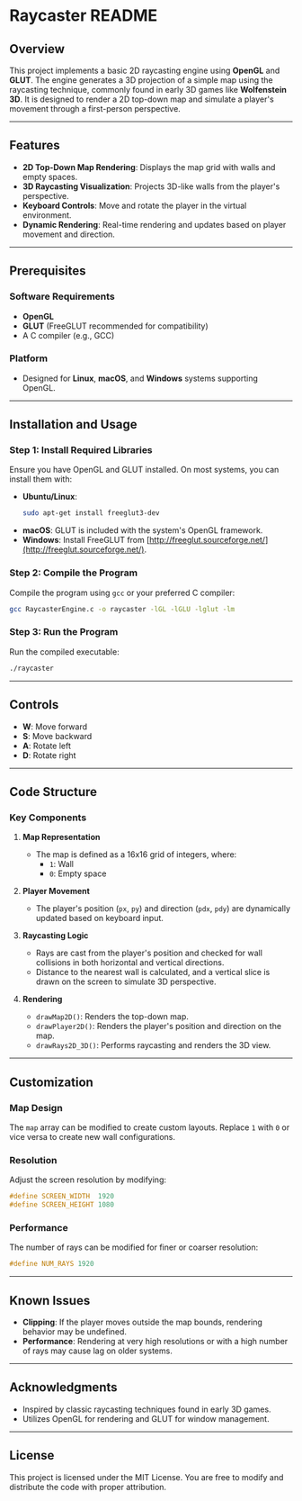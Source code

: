 # Raycaster README

## Overview
This project implements a basic 2D raycasting engine using **OpenGL** and **GLUT**. The engine generates a 3D projection of a simple map using the raycasting technique, commonly found in early 3D games like **Wolfenstein 3D**. It is designed to render a 2D top-down map and simulate a player's movement through a first-person perspective.

---

## Features
- **2D Top-Down Map Rendering**: Displays the map grid with walls and empty spaces.
- **3D Raycasting Visualization**: Projects 3D-like walls from the player's perspective.
- **Keyboard Controls**: Move and rotate the player in the virtual environment.
- **Dynamic Rendering**: Real-time rendering and updates based on player movement and direction.

---

## Prerequisites
### Software Requirements
- **OpenGL**
- **GLUT** (FreeGLUT recommended for compatibility)
- A C compiler (e.g., GCC)

### Platform
- Designed for **Linux**, **macOS**, and **Windows** systems supporting OpenGL.

---

## Installation and Usage
### Step 1: Install Required Libraries
Ensure you have OpenGL and GLUT installed. On most systems, you can install them with:
- **Ubuntu/Linux**:
  ```bash
  sudo apt-get install freeglut3-dev
  ```
- **macOS**:
  GLUT is included with the system's OpenGL framework.
- **Windows**:
  Install FreeGLUT from [http://freeglut.sourceforge.net/](http://freeglut.sourceforge.net/).

### Step 2: Compile the Program
Compile the program using `gcc` or your preferred C compiler:
```bash
gcc RaycasterEngine.c -o raycaster -lGL -lGLU -lglut -lm
```

### Step 3: Run the Program
Run the compiled executable:
```bash
./raycaster
```

---

## Controls
- **W**: Move forward
- **S**: Move backward
- **A**: Rotate left
- **D**: Rotate right

---

## Code Structure
### Key Components
1. **Map Representation**
   - The map is defined as a 16x16 grid of integers, where:
     - `1`: Wall
     - `0`: Empty space

2. **Player Movement**
   - The player's position (`px`, `py`) and direction (`pdx`, `pdy`) are dynamically updated based on keyboard input.

3. **Raycasting Logic**
   - Rays are cast from the player's position and checked for wall collisions in both horizontal and vertical directions.
   - Distance to the nearest wall is calculated, and a vertical slice is drawn on the screen to simulate 3D perspective.

4. **Rendering**
   - `drawMap2D()`: Renders the top-down map.
   - `drawPlayer2D()`: Renders the player's position and direction on the map.
   - `drawRays2D_3D()`: Performs raycasting and renders the 3D view.

---

## Customization
### Map Design
The `map` array can be modified to create custom layouts. Replace `1` with `0` or vice versa to create new wall configurations.

### Resolution
Adjust the screen resolution by modifying:
```c
#define SCREEN_WIDTH  1920
#define SCREEN_HEIGHT 1080
```

### Performance
The number of rays can be modified for finer or coarser resolution:
```c
#define NUM_RAYS 1920
```

---

## Known Issues
- **Clipping**: If the player moves outside the map bounds, rendering behavior may be undefined.
- **Performance**: Rendering at very high resolutions or with a high number of rays may cause lag on older systems.

---

## Acknowledgments
- Inspired by classic raycasting techniques found in early 3D games.
- Utilizes OpenGL for rendering and GLUT for window management.

---

## License
This project is licensed under the MIT License. You are free to modify and distribute the code with proper attribution.
